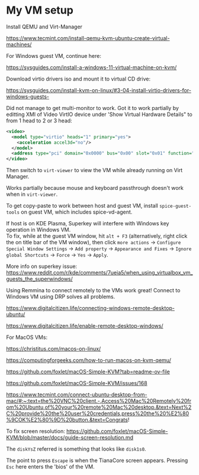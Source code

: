 # My VM setup

Install QEMU and Virt-Manager

<https://www.tecmint.com/install-qemu-kvm-ubuntu-create-virtual-machines/>

For Windows guest VM, continue here:

<https://sysguides.com/install-a-windows-11-virtual-machine-on-kvm/>

Download virtio drivers iso and mount it to virtual CD drive:

<https://sysguides.com/install-kvm-on-linux/#3-04-install-virtio-drivers-for-windows-guests->

Did not manage to get multi-monitor to work. Got it to work partially by editting XMl of Video VirtIO device under 'Show Virtual Hardware Details" to from 1 head to 2 or 3 head:

```xml
<video>
  <model type="virtio" heads="1" primary="yes">
    <acceleration accel3d="no"/>
  </model>
  <address type="pci" domain="0x0000" bus="0x00" slot="0x01" function="0x0"/>
</video>
```

Then switch to ```virt-viewer``` to view the VM while already running on Virt Manager.

Works partially because mouse and keyboard passthrough doesn't work when in ```virt-viewer```.

To get copy-paste to work between host and guest VM, install ```spice-guest-tools``` on guest VM, which includes spice-vd-agent.

If host is on KDE Plasma, Superkey will interfere with Windows key operation in Windows VM.  
To fix, while at the guest VM window, hit ```alt + F3``` (alternatively, right click the on title bar of the VM window), then click ```more actions``` -> ```Configure Special Window Settings``` -> ```Add property``` -> ```Appearance and Fixes``` -> ```Ignore global Shortcuts``` -> ```Force``` -> ```Yes``` -> ```Apply```.

More info on superkey issue: <https://www.reddit.com/r/kde/comments/7ueia5/when_using_virtualbox_vm_guests_the_superwindows/>

Using Remmina to connect remotely to the VMs work great! Connect to Windows VM using DRP solves all problems.

<https://www.digitalcitizen.life/connecting-windows-remote-desktop-ubuntu/>  

<https://www.digitalcitizen.life/enable-remote-desktop-windows/>  

For MacOS VMs:

<https://christitus.com/macos-on-linux/>  

<https://computingforgeeks.com/how-to-run-macos-on-kvm-qemu/>  

<https://github.com/foxlet/macOS-Simple-KVM?tab=readme-ov-file>  

<https://github.com/foxlet/macOS-Simple-KVM/issues/168>  

<https://www.tecmint.com/connect-ubuntu-desktop-from-mac/#:~:text=the%20VNC%20client.-,Access%20Mac%20Remotely%20from%20Ubuntu,of%20your%20remote%20Mac%20desktop.&text=Next%2C%20provide%20the%20user%20credentials,press%20the%20%E2%80%9COK%E2%80%9D%20button.&text=Congrats>!

To fix screen resolution: <https://github.com/foxlet/macOS-Simple-KVM/blob/master/docs/guide-screen-resolution.md>

The `diskYsZ` referred is something that looks like `disk1s0`.

The point to press `Escape` is when the TianaCore screen appears. Pressing `Esc` here enters the 'bios' of the VM.